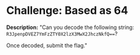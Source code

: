 # Challenge: Based as 64

**Description:** "Can you decode the following string: `R3JpenpDVEZ7YmFzZTY0X2lzX3MwX2JhczNkfQ==`? 

Once decoded, submit the flag."


